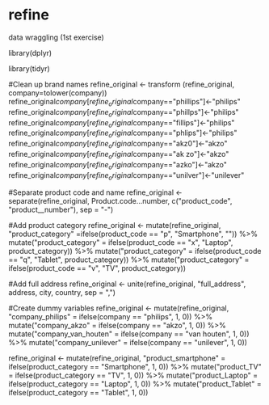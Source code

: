 # refine
data wraggling (1st exercise)

library(dplyr)

library(tidyr)

#Clean up brand names
refine_original <- transform (refine_original, company=tolower(company))
refine_original$company[refine_original$company=="phillips"]<-"philips"
refine_original$company[refine_original$company=="phillps"]<-"philips"
refine_original$company[refine_original$company=="fillips"]<-"philips"
refine_original$company[refine_original$company=="phlips"]<-"philips"
refine_original$company[refine_original$company=="akz0"]<-"akzo"
refine_original$company[refine_original$company=="ak zo"]<-"akzo"
refine_original$company[refine_original$company=="azko"]<-"akzo"
refine_original$company[refine_original$company=="unilver"]<-"unilever"

#Separate product code and name
refine_original <- separate(refine_original, Product.code...number, c("product_code", "product__number"), sep = "-")

#Add product category
refine_original <- mutate(refine_original, "product_category"
                          =ifelse(product_code == "p", "Smartphone", "")) %>%
  mutate("product_category" = ifelse(product_code == "x", "Laptop", product_category)) %>%
  mutate("product_category" = ifelse(product_code == "q", "Tablet", product_category)) %>%
  mutate("product_category" = ifelse(product_code == "v", "TV", product_category))

#Add full address
refine_original <- unite(refine_original, "full_address", address, city, country, sep = ",")

#Create dummy variables
refine_original <- mutate(refine_original, "company_philips" = ifelse(company == "philips", 1, 0)) %>%
  mutate("company_akzo" = ifelse(company == "akzo", 1, 0)) %>%
  mutate("company_van_houten" = ifelse(company == "van houten", 1, 0)) %>%
  mutate("company_unilever" = ifelse(company == "unilever", 1, 0))

refine_original <- mutate(refine_original, "product_smartphone" = ifelse(product_category == "Smartphone", 1, 0)) %>%
  mutate("product_TV" = ifelse(product_category == "TV", 1, 0)) %>%
  mutate("product_Laptop" = ifelse(product_category == "Laptop", 1, 0)) %>%
  mutate("product_Tablet" = ifelse(product_category == "Tablet", 1, 0))
